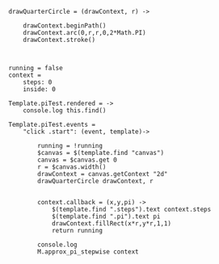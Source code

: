 

	drawQuarterCircle = (drawContext, r) ->

		drawContext.beginPath()
		drawContext.arc(0,r,r,0,2*Math.PI)
		drawContext.stroke()

	

	running = false
	context = 
		steps: 0
		inside: 0

	Template.piTest.rendered = ->
		console.log this.find()

	Template.piTest.events = 
		"click .start": (event, template)->

			running = !running
			$canvas = $(template.find "canvas")
			canvas = $canvas.get 0
			r = $canvas.width()
			drawContext = canvas.getContext "2d"
			drawQuarterCircle drawContext, r
			
			
			context.callback = (x,y,pi) ->
				$(template.find ".steps").text context.steps
				$(template.find ".pi").text pi
				drawContext.fillRect(x*r,y*r,1,1)
				return running

			console.log
			M.approx_pi_stepwise context
